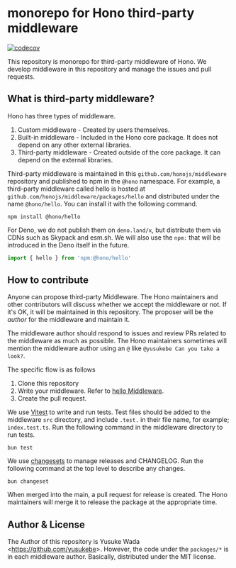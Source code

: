 # monorepo for Hono third-party middleware

[![codecov](https://codecov.io/github/honojs/middleware/graph/badge.svg)](https://codecov.io/github/honojs/middleware)

This repository is monorepo for third-party middleware of Hono.
We develop middleware in this repository and manage the issues and pull requests.

## What is third-party middleware?

Hono has three types of middleware.

1. Custom middleware - Created by users themselves.
2. Built-in middleware - Included in the Hono core package. It does not depend on any other external libraries.
3. Third-party middleware - Created outside of the core package. It can depend on the external libraries.

Third-party middleware is maintained in this `github.com/honojs/middleware` repository and published to npm in the `@hono` namespace. For example, a third-party middleware called hello is hosted at `github.com/honojs/middleware/packages/hello` and distributed under the name `@hono/hello`.
You can install it with the following command.

```plain
npm install @hono/hello
```

For Deno, we do not publish them on `deno.land/x`, but distribute them via CDNs such as Skypack and esm.sh. We will also use the `npm:` that will be introduced in the Deno itself in the future.

```ts
import { hello } from 'npm:@hono/hello'
```

## How to contribute

Anyone can propose third-party Middleware. The Hono maintainers and other contributors will discuss whether we accept the middleware or not. If it's OK, it will be maintained in this repository. The proposer will be the _author_ for the middleware and maintain it.

The middleware author should respond to issues and review PRs related to the middleware as much as possible. The Hono maintainers sometimes will mention the middleware author using an `@` like `@yusukebe Can you take a look?`.

The specific flow is as follows

1. Clone this repository
2. Write your middleware. Refer to [hello Middleware](https://github.com/honojs/middleware/tree/main/packages/hello).
3. Create the pull request.

We use [Vitest](https://vitest.dev/) to write and run tests.
Test files should be added to the middleware `src` directory,
and include `.test.` in their file name, for example; `index.test.ts`.
Run the following command in the middleware directory to run tests.

```plain
bun test
```

We use [changesets](https://github.com/changesets/changesets) to manage releases and CHANGELOG.
Run the following command at the top level to describe any changes.

```
bun changeset
```

When merged into the main, a pull request for release is created.
The Hono maintainers will merge it to release the package at the appropriate time.

## Author & License

The Author of this repository is Yusuke Wada <<https://github.com/yusukebe>>. However, the code under the `packages/*` is in each middleware author.
Basically, distributed under the MIT license.
